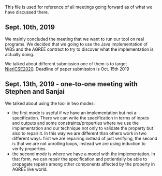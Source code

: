 This file is used for reference of all meetings going forward as of what we have discussed there.

## Sept. 10th, 2019
We mainly concluded the meeting that we want to run our tool on real programs. We decided that we going to use the Java implementation of WBS and the AGREE contract to try to discover what the implementation is actually doing.

We talked about different submission one of them is to target [NierICSE2020](https://conf.researchr.org/track/icse-2020/icse-2020-New-Ideas-and-Emerging-Results).
Deadline of paper submission is Oct. 15th 2019

## Sept. 13th, 2019 - one-to-one meeting with Stephen and Sanjai
We talked about using the tool in two modes:
- the first mode is useful if we have an implementation but not a specification. There we can write the specification in terms of inputs and outputs and some constraints/properties where we use the implementation and our technique not only to validate the property but also to repair it. In this way we are different than others work in two different ways: first we are repairing instead of just verifying, the second is that we are not unrolling loops, instead we are using induction to verify properties.
- the second mode is where we have a model with the implementation. In that form, we can repair the specification and potientially be able to propagate repairs among other components affected by the property in AGREE like world.

